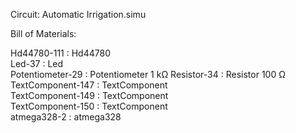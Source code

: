 
Circuit: Automatic Irrigation.simu

Bill of Materials:

Hd44780-111 : Hd44780   
Led-37 : Led   
Potentiometer-29 : Potentiometer 1 kΩ
Resistor-34 : Resistor 100 Ω
TextComponent-147 : TextComponent   
TextComponent-149 : TextComponent   
TextComponent-150 : TextComponent   
atmega328-2 : atmega328   

